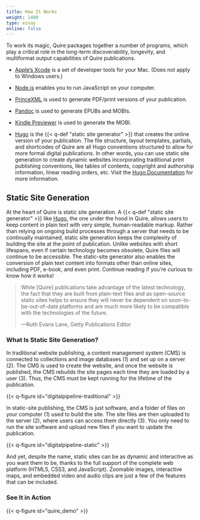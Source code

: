 ```yaml
---
title: How It Works
weight: 1400
type: essay
online: false
---
```


To work its magic, Quire packages together a number of programs, which play a critical role in the long-term discoverability, longevity, and multiformat output capabilities of Quire publications.

- [Apple’s Xcode](https://developer.apple.com/support/xcode/) is a set of developer tools for your Mac. (Does not apply to Windows users.)

- [Node.js](https://nodejs.org) enables you to run JavaScript on your computer.

- [PrinceXML](http://www.princexml.com/) is used to generate PDF/print versions of your publication.

- [Pandoc](https://github.com/jgm/pandoc/releases/) is used to generate EPUBs and MOBIs.

- [Kindle Previewer](https://www.amazon.com/gp/feature.html?ie=UTF8&docId=1000765261) is used to generate the MOBI.

- [Hugo](https://gohugo.io/) is the {{< q-def "static site generator" >}} that creates the online version of your publication. The file structure, layout templates, partials, and shortcodes of Quire are all Hugo conventions structured to allow for more formal digital publications. In other words, you can use static site generation to create dynamic websites incorporating traditional print publishing conventions, like tables of contents, copyright and authorship information, linear reading orders, etc. Visit the [Hugo Documentation](https://gohugo.io/documentation/) for more information.

## Static Site Generation

At the heart of Quire is static site generation. A {{< q-def "static site generator" >}} like [Hugo](https://gohugo.io/), the one under the hood in Quire, allows users to keep content in plain text with very simple, human-readable markup. Rather than relying on ongoing build processes through a server that needs to be continually maintained, static site generation keeps the complexity of building the site at the point of publication. Unlike websites with short lifespans, even if certain technology becomes obsolete, Quire files will continue to be accessible. The static-site generator also enables the conversion of plain text content into formats other than online sites, including PDF, e-book, and even print. Continue reading if you're curious to know how it works!

> While [Quire] publications take advantage of the latest technology, the fact that they are built from plain-text files and as open-source static sites helps to ensure they will never be dependent on soon-to-be-out-of-date platforms and are much more likely to be compatible with the technologies of the future.
>
>—Ruth Evans Lane, Getty Publications Editor

### What Is Static Site Generation?

In traditional website publishing, a content management system (CMS) is connected to collections and image databases (1) and set up on a server (2). The CMS is used to create the website, and once the website is published, the CMS rebuilds the site pages each time they are loaded by a user (3). Thus, the CMS must be kept running for the lifetime of the publication.

{{< q-figure id="digitalpipeline-traditional" >}}

In static-site publishing, the CMS is just software, and a folder of files on your computer (1) used to build the site. The site files are then uploaded to the server (2), where users can access them directly (3). You only need to run the site software and upload new files if you want to update the publication.

{{< q-figure id="digitalpipeline-static" >}}

And yet, despite the name, static sites can be as dynamic and interactive as you want them to be, thanks to the full support of the complete web platform (HTML5, CSS3, and JavaScript). Zoomable images, interactive maps, and embedded video and audio clips are just a few of the features that can be included.

### See It in Action

{{< q-figure id="quire_demo" >}}
